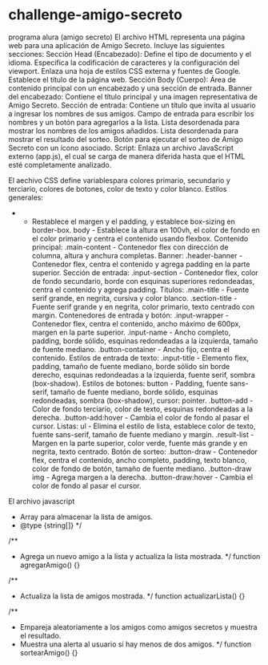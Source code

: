 # challenge-amigo-secreto
programa alura (amigo secreto)
El archivo HTML representa una página web para una aplicación de Amigo Secreto.
Incluye las siguientes secciones:
Sección Head (Encabezado):
Define el tipo de documento y el idioma.
Especifica la codificación de caracteres y la configuración del viewport.
Enlaza una hoja de estilos CSS externa y fuentes de Google.
Establece el título de la página web.
Sección Body (Cuerpo):
Área de contenido principal con un encabezado y una sección de entrada.
Banner del encabezado:
Contiene el título principal y una imagen representativa de Amigo Secreto.
Sección de entrada:
Contiene un título que invita al usuario a ingresar los nombres de sus amigos.
Campo de entrada para escribir los nombres y un botón para agregarlos a la lista.
Lista desordenada para mostrar los nombres de los amigos añadidos.
Lista desordenada para mostrar el resultado del sorteo.
Botón para ejecutar el sorteo de Amigo Secreto con un ícono asociado.
Script:
Enlaza un archivo JavaScript externo (app.js), el cual se carga de manera diferida hasta que el HTML esté completamente analizado.

El aechivo CSS define variablespara colores primario, secundario y terciario, colores de botones, color de texto y color blanco.
Estilos generales:
* - Restablece el margen y el padding, y establece box-sizing en border-box.
body - Establece la altura en 100vh, el color de fondo en el color primario y centra el contenido usando flexbox.
Contenido principal:
.main-content - Contenedor flex con dirección de columna, altura y anchura completas.
Banner:
.header-banner - Contenedor flex, centra el contenido y agrega padding en la parte superior.
Sección de entrada:
.input-section - Contenedor flex, color de fondo secundario, borde con esquinas superiores redondeadas, centra el contenido y agrega padding.
Títulos:
.main-title - Fuente serif grande, en negrita, cursiva y color blanco.
.section-title - Fuente serif grande y en negrita, color primario, texto centrado con margin.
Contenedores de entrada y botón:
.input-wrapper - Contenedor flex, centra el contenido, ancho máximo de 600px, margen en la parte superior.
.input-name - Ancho completo, padding, borde sólido, esquinas redondeadas a la izquierda, tamaño de fuente mediano.
.button-container - Ancho fijo, centra el contenido.
Estilos de entrada de texto:
.input-title - Elemento flex, padding, tamaño de fuente mediano, borde sólido sin borde derecho, esquinas redondeadas a la izquierda, fuente serif, sombra (box-shadow).
Estilos de botones:
button - Padding, fuente sans-serif, tamaño de fuente mediano, borde sólido, esquinas redondeadas, sombra (box-shadow), cursor: pointer.
.button-add - Color de fondo terciario, color de texto, esquinas redondeadas a la derecha.
.button-add:hover - Cambia el color de fondo al pasar el cursor.
Listas:
ul - Elimina el estilo de lista, establece color de texto, fuente sans-serif, tamaño de fuente mediano y margin.
.result-list - Margen en la parte superior, color verde, fuente más grande y en negrita, texto centrado.
Botón de sorteo:
.button-draw - Contenedor flex, centra el contenido, ancho completo, padding, texto blanco, color de fondo de botón, tamaño de fuente mediano.
.button-draw img - Agrega margen a la derecha.
.button-draw:hover - Cambia el color de fondo al pasar el cursor.

El archivo javascript
 * Array para almacenar la lista de amigos.
 * @type {string[]}
 */

/**
 * Agrega un nuevo amigo a la lista y actualiza la lista mostrada.
 */
function agregarAmigo() {}

/**
 * Actualiza la lista de amigos mostrada.
 */
function actualizarLista() {}

/**
 * Empareja aleatoriamente a los amigos como amigos secretos y muestra el resultado.
 * Muestra una alerta al usuario si hay menos de dos amigos.
 */
function sortearAmigo() {}








